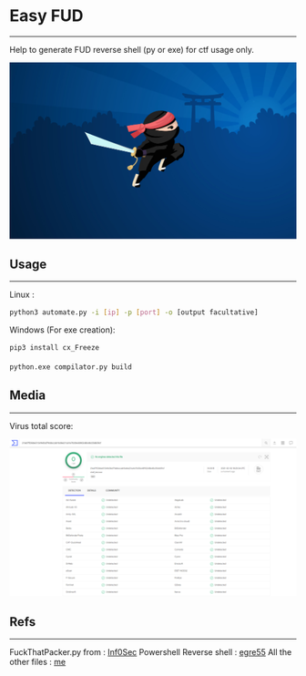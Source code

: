 # Easy FUD
----------------------------


Help to generate FUD reverse shell (py or exe) for ctf usage only.

![Alt text](images/ninja.jpg)

## Usage
-------------------------
Linux :

```sh
python3 automate.py -i [ip] -p [port] -o [output facultative]
```

Windows (For exe creation):

```sh
pip3 install cx_Freeze

python.exe compilator.py build
```

## Media
-----------------------------------
Virus total score:

![](images/capture1.PNG)

## Refs
-----------------------------------
FuckThatPacker.py from   :  [Inf0Sec](https://github.com/Unknow101/FuckThatPacker)
Powershell Reverse shell :  [egre55](https://gist.github.com/egre55/c058744a4240af6515eb32b2d33fbed3#file-powershell_reverse_shell-ps1)
All the other files      :  [me](https://github.com/Ph3nX-Z)
